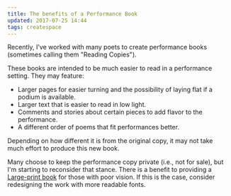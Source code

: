 ```yaml
---
title: The benefits of a Performance Book
updated: 2017-07-25 14:44
tags: createspace
---
```


Recently, I've worked with many poets to create performance books (sometimes calling them "Reading Copies").

These books are intended to be much easier to read in a performance setting. They may feature:

- Larger pages for easier turning and the possibility of laying flat if a podium is available.
- Larger text that is easier to read in low light.
- Comments and stories about certain pieces to add flavor to the performance.
- A different order of poems that fit performances better.

Depending on how different it is from the original copy, it may not take much effort to produce this new book.

Many choose to keep the performance copy private (i.e., not for sale), but I'm starting to reconsider that stance. There is a benefit to providing a [Large-print book](https://en.wikipedia.org/wiki/Large-print) for those with poor vision. If this is the case, consider redesigning the work with more readable fonts.